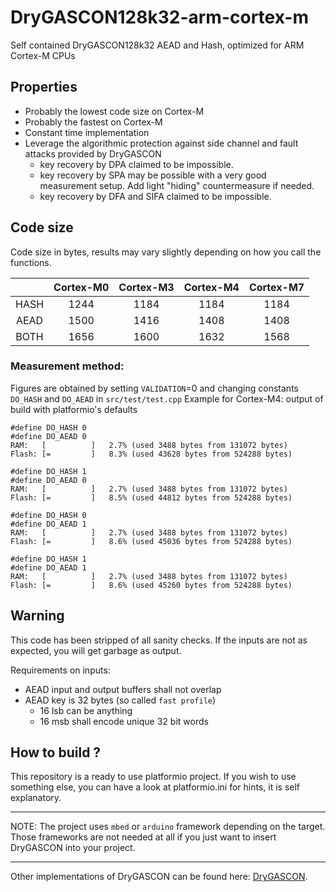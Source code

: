 # DryGASCON128k32-arm-cortex-m
Self contained DryGASCON128k32 AEAD and Hash, optimized for ARM Cortex-M CPUs

## Properties
- Probably the lowest code size on Cortex-M
- Probably the fastest on Cortex-M
- Constant time implementation
- Leverage the algorithmic protection against side channel and fault attacks provided by DryGASCON
    - key recovery by DPA claimed to be impossible.
    - key recovery by SPA may be possible with a very good measurement setup. Add light "hiding" countermeasure if needed.
    - key recovery by DFA and SIFA claimed to be impossible.

## Code size
Code size in bytes, results may vary slightly depending on how you call the functions.

|      | Cortex-M0 | Cortex-M3 | Cortex-M4 | Cortex-M7 |
|:----:|:---------:|:---------:|:---------:|:---------:|
| HASH | 1244      | 1184      | 1184      | 1184      |  
| AEAD | 1500      | 1416      | 1408      | 1408      |  
| BOTH | 1656      | 1600      | 1632      | 1568      |  

### Measurement method:
Figures are obtained by setting `VALIDATION`=0 and changing constants `DO_HASH` and `DO_AEAD` in `src/test/test.cpp`
Example for Cortex-M4: output of build with platformio's defaults
````
#define DO_HASH 0
#define DO_AEAD 0
RAM:   [          ]   2.7% (used 3488 bytes from 131072 bytes)
Flash: [=         ]   8.3% (used 43628 bytes from 524288 bytes)

#define DO_HASH 1
#define DO_AEAD 0
RAM:   [          ]   2.7% (used 3488 bytes from 131072 bytes)
Flash: [=         ]   8.5% (used 44812 bytes from 524288 bytes)

#define DO_HASH 0
#define DO_AEAD 1
RAM:   [          ]   2.7% (used 3488 bytes from 131072 bytes)
Flash: [=         ]   8.6% (used 45036 bytes from 524288 bytes)

#define DO_HASH 1
#define DO_AEAD 1
RAM:   [          ]   2.7% (used 3488 bytes from 131072 bytes)
Flash: [=         ]   8.6% (used 45260 bytes from 524288 bytes)
````

## Warning
This code has been stripped of all sanity checks. If the inputs are not as
expected, you will get garbage as output.

Requirements on inputs:
- AEAD input and output buffers shall not overlap
- AEAD key is 32 bytes (so called `fast profile`)
    - 16 lsb can be anything
    - 16 msb shall encode unique 32 bit words

## How to build ?
This repository is a ready to use platformio project. If you wish to use something else, you can have a look at platformio.ini for hints, it is self explanatory.

---

NOTE: The project uses `mbed` or `arduino` framework depending on the target. Those frameworks are not needed at all if you just want to insert DryGASCON into your project. 

---

Other implementations of DryGASCON can be found here: [DryGASCON](https://github.com/sebastien-riou/DryGASCON).